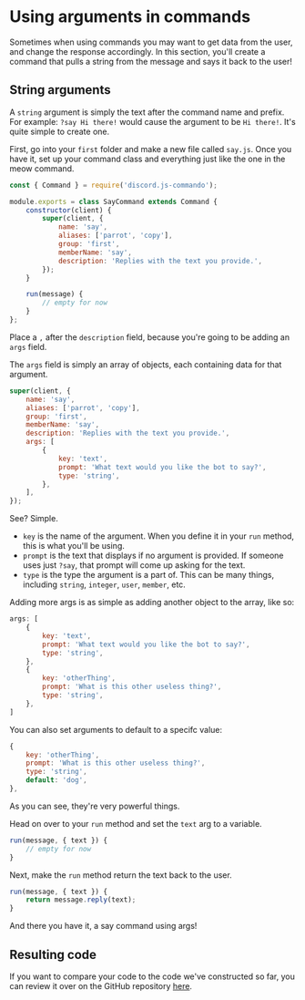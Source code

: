 # Using arguments in commands

Sometimes when using commands you may want to get data from the user, and change the response accordingly. In this section, you'll create a command that pulls a string from the message and says it back to the user!

## String arguments

A `string` argument is simply the text after the command name and prefix. For example: `?say Hi there!` would cause the argument to be `Hi there!`. It's quite simple to create one.

First, go into your `first` folder and make a new file called `say.js`. Once you have it, set up your command class and everything just like the one in the meow command.

```js
const { Command } = require('discord.js-commando');

module.exports = class SayCommand extends Command {
	constructor(client) {
		super(client, {
			name: 'say',
			aliases: ['parrot', 'copy'],
			group: 'first',
			memberName: 'say',
			description: 'Replies with the text you provide.',
		});
	}

	run(message) {
		// empty for now
	}
};
```

Place a `,` after the `description` field, because you're going to be adding an `args` field.

The `args` field is simply an array of objects, each containing data for that argument.

<!-- eslint-skip -->

```js
super(client, {
	name: 'say',
	aliases: ['parrot', 'copy'],
	group: 'first',
	memberName: 'say',
	description: 'Replies with the text you provide.',
	args: [
		{
			key: 'text',
			prompt: 'What text would you like the bot to say?',
			type: 'string',
		},
	],
});
```

See? Simple.

- `key` is the name of the argument. When you define it in your `run` method, this is what you'll be using.
- `prompt` is the text that displays if no argument is provided. If someone uses just `?say`, that prompt will come up asking for the text.
- `type` is the type the argument is a part of. This can be many things, including `string`, `integer`, `user`, `member`, etc.

Adding more args is as simple as adding another object to the array, like so:

<!-- eslint-skip -->

```js
args: [
	{
		key: 'text',
		prompt: 'What text would you like the bot to say?',
		type: 'string',
	},
	{
		key: 'otherThing',
		prompt: 'What is this other useless thing?',
		type: 'string',
	},
]
```

You can also set arguments to default to a specifc value:

<!-- eslint-skip -->

```js
{
	key: 'otherThing',
	prompt: 'What is this other useless thing?',
	type: 'string',
	default: 'dog',
},
```

As you can see, they're very powerful things.

Head on over to your `run` method and set the `text` arg to a variable.

<!-- eslint-skip -->

```js
run(message, { text }) {
	// empty for now
}
```

Next, make the `run` method return the text back to the user.

<!-- eslint-skip -->

```js
run(message, { text }) {
	return message.reply(text);
}
```

And there you have it, a say command using args!

## Resulting code

If you want to compare your code to the code we've constructed so far, you can review it over on the GitHub repository [here](https://github.com/discordjs/guide/tree/master/code-samples/commando/args).
